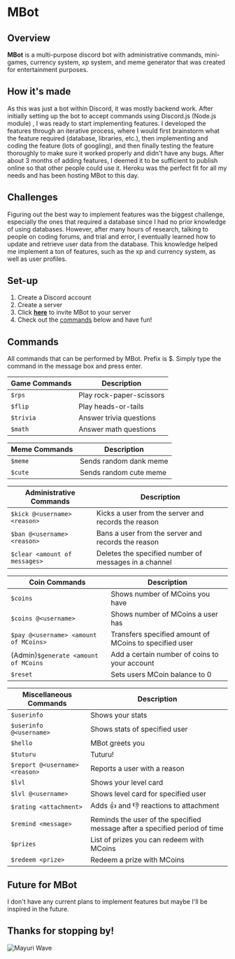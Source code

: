 # MBot

## Overview
**MBot** is a multi-purpose discord bot with administrative commands, mini-games, currency system, xp system, and meme generator that was created for entertainment purposes.

## How it's made
As this was just a bot within Discord, it was mostly backend work. After initially setting up the bot to accept commands using Discord.js (Node.js module) , I was ready to start 
implementing features. I developed the features through an iterative process, where I would first brainstorm what the feature required (database, libraries, etc.), then implementing and coding
the feature (lots of googling), and then finally testing the feature thoroughly to make sure it worked properly and didn't have any bugs. 
After about 3 months of adding features, I deemed it to be sufficient to publish online so that other people could use it. Heroku was the perfect fit for all my needs and has 
been hosting MBot to this day.

## Challenges
Figuring out the best way to implement features was the biggest challenge, especially the ones that required a database since I had no prior knowledge 
of using databases. However, after many hours of research, talking to people on coding forums, and trial and error, I eventually learned how to update and retrieve user data 
from the database. This knowledge helped me implement a ton of features, such as the xp and currency system, as well as user profiles.

## Set-up
1. Create a Discord account 
2. Create a server
3. Click **[here](https://discord.com/api/oauth2/authorize?client_id=722306796483641366&permissions=8&scope=bot)** to invite MBot to your server 
4. Check out the [commands](#commands) below and have fun!

## Commands
All commands that can be performed by MBot. Prefix is $. Simply type the command in the message box and press enter.

| Game Commands | Description |
| ----------- | ----------- |
| `$rps`      | Play rock-paper-scissors       |
| `$flip`   | Play heads-or-tails        |
| `$trivia`      | Answer trivia questions       |
| `$math`   | Answer math questions       |

| Meme Commands | Description |
| ----------- | ----------- |
| `$meme`      | Sends random dank meme   |
| `$cute`      | Sends random cute meme  |

| Administrative Commands | Description |
| ----------- | ----------- |
| `$kick @<username> <reason>`      | Kicks a user from the server and records the reason   |
| `$ban @<username> <reason>`      | Bans a user from the server and records the reason   |
| `$clear <amount of messages>`      | Deletes the specified number of messages in a channel   |

| Coin Commands | Description |
| ----------- | ----------- |
| `$coins`      | Shows number of MCoins you have    |
| `$coins @<username>`      | Shows number of MCoins a user has   |
| `$pay @<username> <amount of MCoins>`   | Transfers specified amount of MCoins to specified user     |
| (Admin)`$generate <amount of MCoins`      | Add a certain number of coins to your account       |
| `$reset`   | Sets users MCoin balance to 0      |

| Miscellaneous Commands | Description |
| ----------- | ----------- |
| `$userinfo`      | Shows your stats |
| `$userinfo @<username>`      | Shows stats of specified user  |
| `$hello`      | MBot greets you |
| `$tuturu`      | Tuturu! |
| `$report @<username> <reason>`  | Reports a user with a reason |
| `$lvl`      | Shows your level card |
| `$lvl @<username>`      | Shows level card for specified user |
| `$rating <attachment>`      | Adds 👍 and 👎 reactions to attachment |
| `$remind <message>`      | Reminds the user of the specified message after a specified period of time |
| `$prizes`      | List of prizes you can redeem with MCoins |
| `$redeem <prize>`      | Redeem a prize with MCoins |


## Future for MBot
I don't have any current plans to implement features but maybe I'll be inspired in the future.

## Thanks for stopping by!
![Mayuri Wave](https://c.tenor.com/8-jJyFqnWxwAAAAC/steins-gate-wave.gif)
